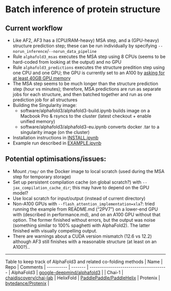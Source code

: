 # Batch inference of protein structure
## Current workflow
- Like AF2, AF3 has a (CPU/RAM-heavy) MSA step, and a (GPU-heavy) structure prediction step; these can be run individually by specifying `--norun_inference`/`--norun_data_pipeline`
- Rule `alphafold3_msas` executes the MSA step using 8 CPUs (seems to be hard-coded from looking at the output) and no GPU
- Rule `alphafold3_predictions` executes the structure predition step using one CPU and one GPU; the GPU is currently set to an A100 by [asking for at least 40GB GPU memory](workflow/profiles/default/config.yaml)
- The MSA step seems to be much longer than the structure prediction step (hour vs minutes); therefore, MSA predictions are run as separate jobs for each structure, and then batched together and run as one prediction job for all structures
- Building the Singularity image:
    - software/alphafold3/alphafold3-build.ipynb builds image on a Macbook Pro & rsyncs to the cluster (latest checkout + enable unified memory)
    - software/alphafold3/alphafold3-eu.ipynb converts docker .tar to a singularity image (on the cluster)
- Installation instructions in [INSTALL.ipynb](INSTALL.ipynb)
- Example run described in [EXAMPLE.ipynb](EXAMPLE.ipynb)

## Potential optimisations/issues:
- Mount `/tmp/` on the Docker image to local scratch (used during the MSA step for temporary storage)
- Set up persistent compilation cache (on global scratch?) with `--jax_compilation_cache_dir`; this may have to depend on the GPU model?
- Use local scratch for input/output (instead of current directory)
- Non-A100 GPUs with `--flash_attention_implementation=xla`?: tried running the example from README.md (“2PV7”) on a lower-end GPU with  (described in performance.md), and on an A100 GPU without that option. The former finished without errors, but the output was noise (something similar to 100% spaghetti with AlphaFold2). The latter finished with visually compelling output.
- There are warnings about a CUDA version mismatch (12.6 vs 12.2) although AF3 still finishes with a reasonable structure (at least on an A100?)..

---
Table to keep track of AlphaFold3 and related co-folding methods
| Name       | Repo    | Comments
| ---------- | ------- | --------------------------------------
| AlphaFold3 | [google-deepmind/alphafold3](https://github.com/google-deepmind/alphafold3) |
| Chai-1   | [chaidiscovery/chai-lab](https://github.com/chaidiscovery/chai-lab)
| HelixFold | [PaddlePaddle/PaddleHelix](https://github.com/PaddlePaddle/PaddleHelix/tree/dev/apps/protein_folding/helixfold)
| Protenix | [bytedance/Protenix](https://github.com/bytedance/Protenix) |
